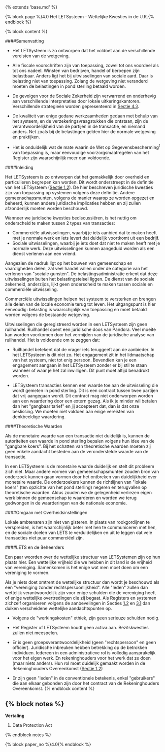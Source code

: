{% extends 'base.md' %}

{% block page %}4.0 Het LETSysteem - Wettelijke Kwesties in de U.K.{% endblock %}

{% block content %}

####Samenvatting

* Het LETSysteem is zo ontworpen dat het voldoet aan de verschillende vereisten van de 
wetgeving. 

* Alle fiscale voorschriften zijn van toepassing, zowel tot ons voordeel 
als tot ons nadeel. Winsten van bedrijven, handel of beroepen zijn belastbaar. 
Anders ligt het bij uitwisselingen van sociale aard. Daar is belasting 
niet van toepassing. 
Zolang de wetgeving niet veranderd moeten de belastingen in pond sterling 
betaald worden.

* De gevolgen voor de Sociale Zekerheid zijn verwarrend en onderhevig 
aan verschillende interpretaties door lokale uitkeringskantoren. 
Verschillende strategieën worden gepresenteerd in [Sectie 4.3](4.3.html).

* De kwaliteit van enige gedane werkzaamheden gedaan met behulp van het systeem, 
en de verzekeringsvraagstukken die ontstaan, zijn de verantwoordelijkheid van 
de partijen in de transactie, en niemand anders. Net zoals bij de belastingen 
gelden hier de normale wetgeving en praktijken.

* Het is onduidelijk wat de mate waarin de Wet op 
Gegevensbescherming<sup>1</sup> van toepassing is,
maar eenvoudige voorzorgsmaatregelen van het Register zijn waarschijnlijk 
meer dan voldoende.

####Inleiding

Het LETSysteem is zo ontworpen dat het gemakkelijk door overheid en 
particulieren begrepen kan worden. Dit wordt onderstreept in de definitie 
van het LETSysteem ([Sectie 1.2](1.2.html)). De hier beschreven 
juridische kwesties zijn van toepassing op systemen volgens deze definitie. 
Andere gemeenschapsmunten, volgens de manier waarop ze worden opgezet en 
beheerd, kunnen andere juridische implicaties hebben en zij zullen 
afzonderlijk moeten worden beschouwd.

Wanneer we juridische kwesties bediscussiëren, is het nuttig om onderscheid te maken
tussen 2 types van transacties:

* Commerciële uitwisselingen, waarbij je iets aanbied dat te maken heeft 
met je normale werk en iets levert dat duidelijk voortkomt uit een bedrijf.
* Sociale uitwisselingen, waarbij je iets doet dat niet te maken heeft 
met je normale werk. Deze uitwisselingen kunnen aangeduid worden als een 
dienst verlenen aan een vriend.

Aangezien de nadruk ligt op het bouwen van gemeenschap en vaardigheden delen, 
zal veel handel vallen onder de categorie van het verlenen van "sociale gunsten". 
De belastingsadministratie erkent dat deze uitwisselingen buiten het 
belastingstelsel liggen. De dienst van de sociale zekerheid, anderzijds, lijkt 
geen onderscheid te maken tussen sociale en commerciële uitwisseling.

Commerciële uitwisselingen helpen het systeem te versterken en brengen alle delen van
de locale economie terug tot leven. Het uitgangspunt is hier eenvoudig: belasting
is waarschijnlijk van toepassing en moet betaald worden volgens de bestaande wetgeving.

Uitwisselingen die geregistreerd worden in een LETSysteem zijn geen ruilhandel. 
Ruilhandel opent een juridische doos van Pandora. Veel moeite kan worden voorkomen 
door het vermijden van de juridische analyse van ruilhandel. Het is voldoende om te 
zeggen dat:

* Ruilhandel betekent dat de vrager iets teruggeeft aan de aanbieder.
In het LETSysteem is dit niet zo. Het engagement zit in het lidmaatschap van 
het systeem, niet tot enig persoon. Bovendien kan je een engagement aangaan
in het LETSysteem zonder er bij stil te staan wanneer of waar je het zal
inwilligen. Dit punt moet altijd benadrukt worden.

* LETSysteem transacties kennen een waarde toe aan de uitwisseling die wordt 
gemeten in pond sterling. Dit is een contract tussen twee partijen dat 
vrij aangegaan wordt.
Dit contract mag niet onderworpen worden aan een waardering door een 
extern gezag. Als ik je minder wil betalen dan het "gangbaar tarief" en
jij accepteert dat, dan is dat onze beslissing. We moeten niet voldoen aan enige 
vereisten van denkbeeldige waardering.

####Theoretische Waarden

Als de monetaire waarde van een transactie niet duidelijk is, kunnen de 
autoriteiten een waarde in pond sterling bepalen volgens hun idee van de 
"gangbare koers". Bij het schatten van theoretische waarden moeten zij geen
enkele aandacht besteden aan de veronderstelde waarde van de transactie.

In een LETSysteem is de monetaire waarde duidelijk en stelt dit probleem 
zich niet. Maar andere vormen van gemeenschapsmunten zouden bron van 
onderzoek kunnen gaan vormen door het ontbreken 
van duidelijkheid over monetaire waarde. 
De onderzoekers kunnen de richtlijnen van "lokale koers" (ten opzichte van 
het pond sterling) negeren en terugvallen op theoretische waarden. Aldus zouden 
we de gelegenheid verliezen eigen werk binnen de gemeenschap te waarderen 
en worden we terug gedwongen in de waarderingen van de nationale economie.

####Omgaan met Overheidsinstellingen

Lokale ambtenaren zijn niet van gisteren. In plaats van rookgordijnen te 
verspreiden, is het waarschijnlijk beter met hen te communiceren met hen, 
en de sociale doelen van LETS te verduidelijken en uit te leggen dat 
vele transacties niet puur commerciëel zijn.

####LETS en de Beheerders

Een paar woorden over de wettelijke structuur van LETSystemen zijn op hun 
plaats hier. Een wettelijke vrijheid die we hebben in dit land is de vrijheid 
van vereniging. Samenkomen is het enige wat men moet doen om een 
vereniging te vormen.

Als je niets doet omtrent de wettelijke structuur dan wordt je beschouwd als een
"vereniging zonder rechtspersoonlijkheid". Alle "leden" zullen dan wettelijk 
verantwoordelijk zijn voor enige schulden die de vereniging heeft of enige 
wettelijke overtredingen die zij begaat. Als Registers en systemen zichzelf 
organiseren volgens de aanbevelingen in Secties [1.2](1.2.html) en [3.1](3.1.html)
dan duiken verscheidene wettelijke aandachtspunten op.

* Volgens de "werkingskosten" ethiek, zijn geen serieuze schulden nodig.

* Het Register of LETSysteem houdt geen activa aan. Bezitskwesties 
zullen niet meespelen.

* Er is geen groepsverantwoordelijkheid (geen "rechtspersoon" en geen officier).
Juridische inbreuken hebben betrekking op de betrokken individuen. Iedereen in 
een administratieve rol is volledig aansprakelijk voor het eigen werk.
En rekeninghouders voor het werk dat ze doen (maar niets anders). Hun rol
moet duidelijk gemaakt worden in de Rekeninghouders Overeenkomst ([Sectie 1.2](1.2.html))


* Er zijn geen "leden" in de conventionele betekenis, enkel "gebruikers" die 
aan elkaar gebonden zijn door het contract van de Rekeninghouders Overeenkomst.
{% endblock content %}

{% block notes %}
---
**Vertaling**
1. Data Protection Act

{% endblock notes %}

{% block paper_no %}4.0{% endblock %}


